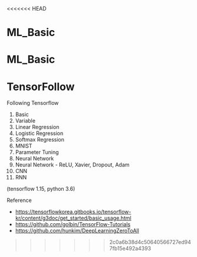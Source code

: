 <<<<<<< HEAD
# ML_Basic

ML_Basic
=======
# TensorFollow
Following Tensorflow

1. Basic
2. Variable
3. Linear Regression
4. Logistic Regression
5. Softmax Regression
6. MNIST
7. Parameter Tuning
8. Neural Network
9. Neural Network - ReLU, Xavier, Dropout, Adam
10. CNN
11. RNN

(tensorflow 1.15, python 3.6)

Reference
* https://tensorflowkorea.gitbooks.io/tensorflow-kr/content/g3doc/get_started/basic_usage.html
* https://github.com/golbin/TensorFlow-Tutorials
* https://github.com/hunkim/DeepLearningZeroToAll
>>>>>>> 2c0a6b38d4c50640566727ed947fb15e492a4393

